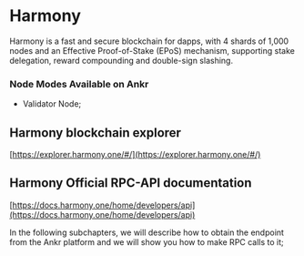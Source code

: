 # Harmony

Harmony is a fast and secure blockchain for dapps, with 4 shards of 1,000 nodes and an Effective Proof-of-Stake (EPoS) mechanism, supporting stake delegation, reward compounding and double-sign slashing.

### Node Modes Available on Ankr <a href="node-modes-available-on-ankr" id="node-modes-available-on-ankr"></a>

* Validator Node;

## Harmony blockchain explorer <a href="harmony-blockchain-explorer" id="harmony-blockchain-explorer"></a>

​[https://explorer.harmony.one/#/](https://explorer.harmony.one/#/)​

## Harmony Official RPC-API documentation <a href="harmony-official-rpc-api-documentation" id="harmony-official-rpc-api-documentation"></a>

​[https://docs.harmony.one/home/developers/api](https://docs.harmony.one/home/developers/api)​

In the following subchapters, we will describe how to obtain the endpoint from the Ankr platform and we will show you how to make RPC calls to it;

​
